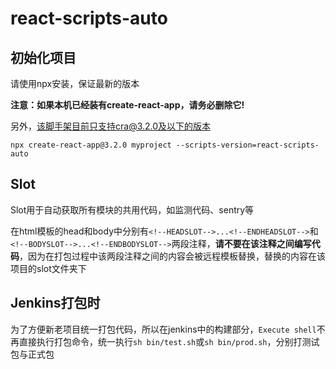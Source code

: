 # react-scripts-auto

## 初始化项目

请使用npx安装，保证最新的版本

**注意：如果本机已经装有create-react-app，请务必删除它!**

另外，该脚手架目前只支持cra@3.2.0及以下的版本

```
npx create-react-app@3.2.0 myproject --scripts-version=react-scripts-auto
```


## Slot

Slot用于自动获取所有模块的共用代码，如监测代码、sentry等

在html模板的head和body中分别有`<!--HEADSLOT-->...<!--ENDHEADSLOT-->`和`<!--BODYSLOT-->...<!--ENDBODYSLOT-->`两段注释，**请不要在该注释之间编写代码**，因为在打包过程中该两段注释之间的内容会被远程模板替换，替换的内容在该项目的slot文件夹下

## Jenkins打包时

为了方便新老项目统一打包代码，所以在jenkins中的构建部分，`Execute shell`不再直接执行打包命令，统一执行`sh bin/test.sh`或`sh bin/prod.sh`，分别打测试包与正式包
